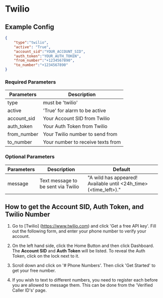 # Twilio

## Example Config

```json
{
	"type":"twilio",
	"active": "True",
	"account_sid":"YOUR_ACCOUNT_SID",
	"auth_token":"YOUR_AUTH_TOKEN",
	"from_number":"+1234567890",
	"to_number":"+1234567890"
}
```

### Required Parameters
| Parameters     | Description                            | 
| -------------- |----------------------------------------|
| type           | must be 'twilio'                       |
| active         | 'True' for alarm to be active          |
| account_sid    | Your Account SID from Twilio           |
| auth_token     | Your Auth Token from Twilio            |
| from_number    | Your Twilio number to send from        |
| to_number      | Your number to receive texts from      |


### Optional Parameters
| Parameters     | Description                                       | Default                                       |
| -------------- |---------------------------------------------------|-----------------------------------------------|
| message   | Text message to be sent via Twilio                | "A wild <pkmn> has appeared! <gmaps> Available until <24h_time> (<time_left>)."                 |

## How to get the Account SID, Auth Token, and Twilio Number

1. Go to [Twilio] (https://www.twilio.com) and click 'Get a free API key'. Fill out the following form, and enter your phone number to verify your account.

2. On the left hand side, click the Home Button and then click Dashboard. The **Account SID** and **Auth Token** will be listed. To reveal the Auth Token, click on the lock next to it.

3. Scroll down and click on '# Phone Numbers'. Then click 'Get Started' to get your free number. 

4. If you wish to text to different numbers, you need to register each before you are allowed to message them. This can be done from the 'Verified Caller ID's' page.